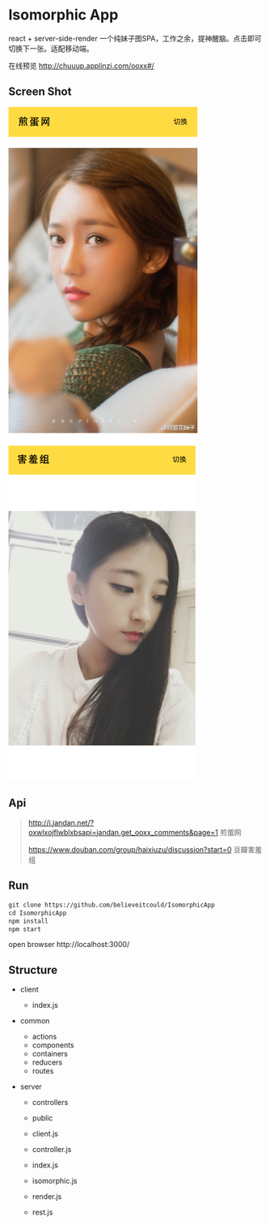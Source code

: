 # Isomorphic App

react + server-side-render 一个纯妹子图SPA，工作之余，提神醒脑。点击即可切换下一张。适配移动端。

在线预览 http://chuuup.applinzi.com/ooxx#/



## Screen Shot

![](./screenShot/1.png)![](./screenShot/2.png)



## Api

> http://i.jandan.net/?oxwlxojflwblxbsapi=jandan.get_ooxx_comments&page=1	煎蛋网
>
> https://www.douban.com/group/haixiuzu/discussion?start=0	豆瓣害羞组



## Run

```shell
git clone https://github.com/believeitcould/IsomorphicApp
cd IsomorphicApp
npm install
npm start
```

open browser http://localhost:3000/



## Structure

- client

  - index.js

- common

  - actions
  - components
  - containers
  - reducers
  - routes

- server

  - controllers

  - public

  - client.js

  - controller.js

  - index.js

  - isomorphic.js

  - render.js

  - rest.js

    ​
